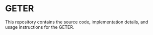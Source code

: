 # GETER


This repository contains the source code, implementation details, and usage instructions for the GETER.
